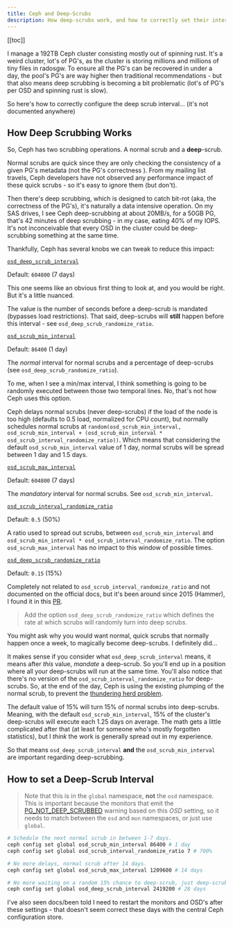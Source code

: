 ```yaml
---
title: Ceph and Deep-Scrubs
description: How deep-scrubs work, and how to correctly set their interval.
---
```


[[toc]]

I manage a 192TB Ceph cluster consisting mostly out of spinning rust. It's a weird cluster, lot's of PG's, as the cluster is storing millions and millions of tiny files in radosgw. To ensure all the PG's can be recovered in under a day, the pool's PG's are way higher then traditional recommendations - but that also means deep scrubbing is becoming a bit problematic (lot's of PG's per OSD and spinning rust is slow).

So here's how to correctly configure the deep scrub interval... (it's not documented anywhere)

## How Deep Scrubbing Works

So, Ceph has two scrubbing operations. A normal scrub and a **deep**-scrub.

Normal scrubs are quick since they are only checking the consistency of a given PG's metadata (not the PG's correctness ). From my mailing list travels, Ceph developers have not observed any performance impact of these quick scrubs - so it's easy to ignore them (but don't).

Then there's deep scrubbing, which is designed to catch bit-rot (aka, the correctness of the PG's), it's naturally a data intensive operation. On my SAS drives, I see Ceph deep-scrubbing at about 20MB/s, for a 50GB PG, that's 42 minutes of deep scrubbing - in my case, eating 40% of my IOPS. It's not inconceivable that every OSD in the cluster could be deep-scrubbing something at the same time.

Thankfully, Ceph has several knobs we can tweak to reduce this impact:

[`osd_deep_scrub_interval`](https://docs.ceph.com/en/reef/rados/configuration/osd-config-ref/#confval-osd_deep_scrub_interval "Permalink to this definition")

Default: `604800` (7 days)

This one seems like an obvious first thing to look at, and you would be right. But it's a little nuanced.

The value is the number of seconds before a deep-scrub is mandated (bypasses load restrictions). That said, deep-scrubs will **still** happen before this interval - see `osd_deep_scrub_randomize_ratio`.

[`osd_scrub_min_interval`](https://docs.ceph.com/en/reef/rados/configuration/osd-config-ref/#confval-osd_scrub_min_interval "Permalink to this definition")

Default: `86400` (1 day)

The *normal* interval for normal scrubs and a percentage of deep-scrubs (see `osd_deep_scrub_randomize_ratio`).

To me, when I see a min/max interval, I think something is going to be randomly executed between those two temporal lines. No, that's not how Ceph uses this option.

Ceph delays normal scrubs (never deep-scrubs) if the load of the node is too high (defaults to 0.5 load, normalized for CPU count), but normally schedules normal scrubs at `random(osd_scrub_min_interval, osd_scrub_min_interval + (osd_scrub_min_interval * osd_scrub_interval_randomize_ratio))`. Which means that considering the default `osd_scrub_min_interval` value of 1 day, normal scrubs will be spread between 1 day and 1.5 days.

[`osd_scrub_max_interval`](https://docs.ceph.com/en/reef/rados/configuration/osd-config-ref/#confval-osd_scrub_max_interval "Permalink to this definition")

Default: `604800` (7 days)

The _mandatory_ interval for normal scrubs. See `osd_scrub_min_interval`.

[`osd_scrub_interval_randomize_ratio`](https://docs.ceph.com/en/reef/rados/configuration/osd-config-ref/#confval-osd_scrub_interval_randomize_ratio "Permalink to this definition")

Default: `0.5` (50%)

A ratio used to spread out scrubs, between `osd_scrub_min_interval` and `osd_scrub_min_interval * osd_scrub_interval_randomize_ratio`. The option `osd_scrub_max_interval` has no impact to this window of possible times.

[`osd_deep_scrub_randomize_ratio`](https://access.redhat.com/documentation/en-us/red_hat_ceph_storage/3/html/configuration_guide/osd_configuration_reference)

Default: `0.15` (15%)

Completely not related to `osd_scrub_interval_randomize_ratio` and not documented on the official docs, but it's been around since 2015 (Hammer), I found it in this [PR](https://github.com/ceph/ceph/pull/6550).

> Add the option `osd_deep_scrub_randomize_ratio` which defines the rate at which scrubs will randomly turn into deep scrubs.

You might ask why you would want normal, quick scrubs that normally happen once a week, to magically become deep-scrubs. I definitely did...

It makes sense if you consider what `osd_deep_scrub_interval` means, it means after _this_ value, *mandate* a deep-scrub. So you'll end up in a position where all your deep-scrubs will run at the same time. You'll also notice that there's no version of the `osd_scrub_interval_randomize_ratio` for deep-scrubs. So, at the end of the day, Ceph is using the existing plumping of the normal scrub, to prevent the [thundering herd problem](https://en.wikipedia.org/wiki/Thundering_herd_problem).

The default value of 15% will turn 15% of normal scrubs into deep-scrubs. Meaning, with the default `osd_scrub_min_interval`, 15% of the cluster's deep-scrubs will execute each 1.25 days on average. The math gets a little complicated after that (at least for someone who's mostly forgotten statistics), but I *think* the work is generally spread out in my experience.

So that means `osd_deep_scrub_interval` **and** the `osd_scrub_min_interval` are important regarding deep-scrubbing.
## How to set a Deep-Scrub Interval

> Note that this is in the `global` namespace, **not** the `osd` namespace. This is important because the monitors that emit the [PG_NOT_DEEP_SCRUBBED](https://docs.ceph.com/en/quincy/rados/operations/health-checks/#pg-not-deep-scrubbed "Permalink to this heading") warning based on this *OSD* setting, so it needs to match between the `osd` and `mon` namespaces, or just use `global`.

```bash
# Schedule the next normal scrub in between 1-7 days.
ceph config set global osd_scrub_min_interval 86400 # 1 day
ceph config set global osd_scrub_interval_randomize_ratio 7 # 700%

# No more delays, normal scrub after 14 days.
ceph config set global osd_scrub_max_interval 1209600 # 14 days

# No more waiting on a random 15% chance to deep-scrub, just deep-scrub.
ceph config set global osd_deep_scrub_interval 2419200 # 28 days
```

I've also seen docs/been told I need to restart the monitors and OSD's after these settings - that doesn't seem correct these days with the central Ceph configuration store.
